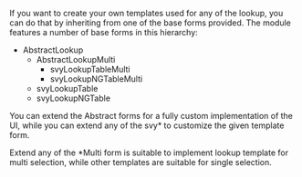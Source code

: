 If you want to create your own templates used for any of the lookup, you can do that by inheriting from one of the base forms provided. The module features a number of base forms in this hierarchy:

* AbstractLookup 
  - AbstractLookupMulti
     - svyLookupTableMulti
     - svyLookupNGTableMulti
  - svyLookupTable
  - svyLookupNGTable

You can extend the Abstract forms for a fully custom implementation of the UI, while you can extend any of the svy* to customize the given template form.

Extend any of the *Multi form is suitable to implement lookup template for multi selection, while other templates are suitable for single selection.
